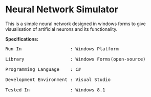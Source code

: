 # Neural Network Simulator
This is a simple neural network designed in windows forms to give visualisation of artificial neurons and its functionality.

**Specifications:**
<pre>
Run In                  : Windows Platform<br/>
Library                 : Windows Forms(open-source)<br/>
Programming Language    : C#<br/>
Development Environment : Visual Studio<br/>
Tested In               : Windows 8.1<br/>
</pre>

